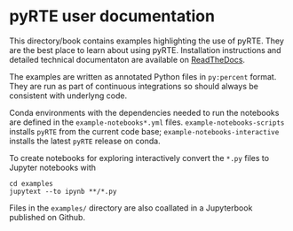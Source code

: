 # pyRTE user documentation

This directory/book contains examples highlighting the use of pyRTE. They are the best place 
to learn about using pyRTE. Installation instructions and detailed technical documentaton 
are available on [ReadTheDocs](https://pyrte-rrtmgp.readthedocs.io/en/latest/).

The examples are written as annotated Python files in `py:percent` format. 
They are run as part of continuous integrations so should always be consistent with underlyng code. 

Conda environments with the dependencies needed to run the notebooks are defined in the 
`example-notebooks*.yml` files. `example-notebooks-scripts` installs `pyRTE` from the current code base; 
`example-notebooks-interactive` installs the latest `pyRTE` release on conda. 

To create notebooks for exploring interactively convert the `*.py` files to Jupyter notebooks with 
```
cd examples
jupytext --to ipynb **/*.py
```

Files in the `examples/` directory are also coallated in a 
Jupyterbook published on Github. 
